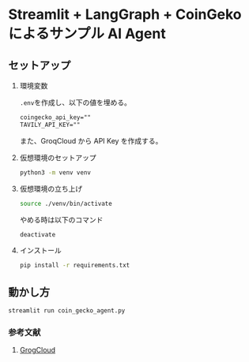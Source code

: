 # Streamlit + LangGraph + CoinGeko によるサンプル AI Agent

## セットアップ

1. 環境変数

   `.env`を作成し、以下の値を埋める。

   ```txt
   coingecko_api_key=""
   TAVILY_API_KEY=""
   ```

   また、GroqCloud から API Key を作成する。

2. 仮想環境のセットアップ

   ```bash
   python3 -m venv venv
   ```

3. 仮想環境の立ち上げ

   ```bash
   source ./venv/bin/activate
   ```

   やめる時は以下のコマンド

   ```bash
   deactivate
   ```

4. インストール

   ```bash
   pip install -r requirements.txt
   ```

## 動かし方

```bash
streamlit run coin_gecko_agent.py
```

### 参考文献

1. [GrogCloud](https://console.groq.com/keys)
